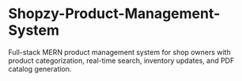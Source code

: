 # Shopzy-Product-Management-System
Full-stack MERN product management system for shop owners with product categorization, real-time search, inventory updates, and PDF catalog generation.
